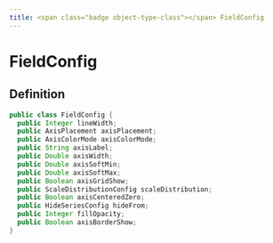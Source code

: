 ```yaml
---
title: <span class="badge object-type-class"></span> FieldConfig
---
```

# <span class="badge object-type-class"></span> FieldConfig

## Definition

```java
public class FieldConfig {
  public Integer lineWidth;
  public AxisPlacement axisPlacement;
  public AxisColorMode axisColorMode;
  public String axisLabel;
  public Double axisWidth;
  public Double axisSoftMin;
  public Double axisSoftMax;
  public Boolean axisGridShow;
  public ScaleDistributionConfig scaleDistribution;
  public Boolean axisCenteredZero;
  public HideSeriesConfig hideFrom;
  public Integer fillOpacity;
  public Boolean axisBorderShow;
}
```
